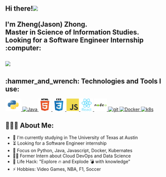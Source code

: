 <h2 align="left">
 <abc>
  <br>Hi there!<img src="https://user-images.githubusercontent.com/42378118/110234147-e3259600-7f4e-11eb-95be-0c4047144dea.gif" width="30"><br>
  <br> I'm Zheng(Jason) Zhong.</br>Master in Science of Information Studies.</br>Looking for a Software Engineer Internship  :computer:<br>
  <br>
    <img src="https://i.giphy.com/RThN0hOS2GO4M.gif" />
 </abc>
</h2> 
<h2 align="left">:hammer_and_wrench: Technologies and Tools I use:</h2>
<p align="left">
    <a href="https://www.python.org/" target="_blank"> <img src="https://raw.githubusercontent.com/github/explore/80688e429a7d4ef2fca1e82350fe8e3517d3494d/topics/python/python.png" alt="Python" width="50" height="40"/> </a>
    <a href="https://www.java.com/" target="_blank"> <img src="https://cdn.freebiesupply.com/logos/thumbs/2x/java-logo.png" alt="Java" width="40" height="40"/> </a>
    <a href="https://www.w3.org/html/" target="_blank"> <img src="https://raw.githubusercontent.com/devicons/devicon/master/icons/html5/html5-original-wordmark.svg" alt="html5" width="40" height="40"/> </a>
    <a href="https://www.w3schools.com/css/" target="_blank"> <img src="https://raw.githubusercontent.com/devicons/devicon/master/icons/css3/css3-original-wordmark.svg" alt="css3" width="40" height="40"/> </a>
    <a href="https://developer.mozilla.org/en-US/docs/Web/JavaScript" target="_blank"> <img src="https://raw.githubusercontent.com/devicons/devicon/master/icons/javascript/javascript-original.svg" alt="javascript" width="40" height="40"/> </a>
<a href="https://reactjs.org/" target="_blank"> <img src="https://raw.githubusercontent.com/devicons/devicon/master/icons/react/react-original-wordmark.svg" alt="react" width="40" height="40"/> </a>
      <a href="https://nodejs.org" target="_blank"> <img src="https://raw.githubusercontent.com/devicons/devicon/master/icons/nodejs/nodejs-original-wordmark.svg" alt="nodejs" width="40" height="40"/> </a>
<a href="https://git-scm.com/" target="_blank"> <img src="https://www.vectorlogo.zone/logos/git-scm/git-scm-icon.svg" alt="git" width="40" height="40"/> </a>
 <a href="https://www.docker.com" target="_blank"> <img src="https://www.docker.com/wp-content/uploads/2022/05/Docker_Temporary_Image_Google_Blue_1080x1080_v1.png" alt="Docker" width="40" height="40"/> </a>
<a href="https://kubernates.io/" target="_blank"> <img src="https://encrypted-tbn0.gstatic.com/images?q=tbn:ANd9GcRStwZ0W2StUsVG6Oe81ef6Twk89UwWWRHeWLjluGlJ5Fl8FjpwyrE0cphumhwjW6fA0QU&usqp=CAU" alt="k8s" width="40" height="40"/> </a>
    </p>

<h2 align="left">👨🏻‍💻 About Me:</h2>

- 🏫 I'm currently studying in The University of Texas at Austin
- :hourglass_flowing_sand:  Looking for a Software Engineer internship
- :rocket: Focus on Python, Java, Javascript, Docker, Kubernates
- :man_technologist: Former Intern about Cloud DevOps and Data Science
- :dart: Life Hack: "Explore :fire: and Explode :bomb: with knowledge" 
- :zap: Hobbies: Video Games, NBA, F1, Soccer<br>

